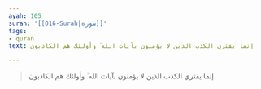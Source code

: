 ```yaml
---
ayah: 105
surah: '[[016-Surah|سورة]]'
tags:
- quran
text: إنما يفتري الكذب الذين لا يؤمنون بآيات الله ۖ وأولئك هم الكاذبون

---
```

> إنما يفتري الكذب الذين لا يؤمنون بآيات الله ۖ وأولئك هم الكاذبون
